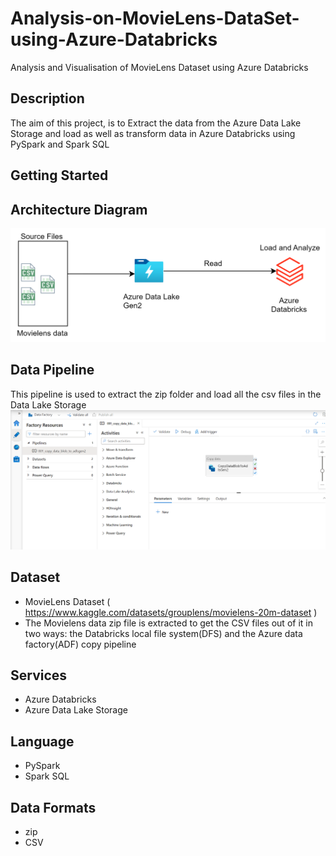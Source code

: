 # Analysis-on-MovieLens-DataSet-using-Azure-Databricks
Analysis and Visualisation of MovieLens Dataset using Azure Databricks

## Description
The aim of this project, is to  Extract the data from the Azure Data Lake Storage and load as well as transform data in Azure Databricks using PySpark and Spark SQL

## Getting Started

## Architecture Diagram
![](img/architecture_2.png)

## Data Pipeline
This pipeline is used to extract the zip folder and load all the csv files in the Data Lake Storage
![](img/unziploadgen2.png)

## Dataset
- MovieLens Dataset ( https://www.kaggle.com/datasets/grouplens/movielens-20m-dataset )
- The Movielens data zip file is extracted to get the CSV files out of it in two ways: the Databricks local file system(DFS) and the Azure data factory(ADF) copy pipeline

## Services
- Azure Databricks
- Azure Data Lake Storage

## Language
- PySpark
- Spark SQL

## Data Formats
- zip
- CSV
